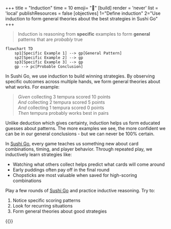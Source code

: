 +++
title = "Induction"
time = 10
emoji= "🍱"
[build]
  render = 'never'
  list = 'local'
  publishResources = false
[objectives]
    1="Define induction"
    2="Use induction to form general theories about the best strategies in Sushi Go"
+++

> Induction is reasoning from **specific** examples to form **general** patterns that are _probably_ true

```mermaid
flowchart TD
    sp1[Specific Example 1] --> gp[General Pattern]
    sp2[Specific Example 2] --> gp
    sp3[Specific Example 3] --> gp
    gp --> pc[Probable Conclusion]
```

In Sushi Go, we use induction to build winning strategies. By observing specific outcomes across multiple hands, we form general theories about what works. For example:

> _Given_ collecting 3 tempura scored 10 points  
> _And_ collecting 2 tempura scored 5 points  
> _And_ collecting 1 tempura scored 0 points  
> _Then_ tempura probably works best in pairs

Unlike deduction which gives certainty, induction helps us form educated guesses about patterns. The more examples we see, the more confident we can be in our general conclusions - but we can never be 100% certain.

In [Sushi Go](https://en.boardgamearena.com/gamepanel?game=sushigo), every game teaches us something new about card combinations, timing, and player behavior. Through repeated play, we inductively learn strategies like:

- Watching what others collect helps predict what cards will come around
- Early puddings often pay off in the final round
- Chopsticks are most valuable when saved for high-scoring combinations

Play a few rounds of [Sushi Go](https://en.boardgamearena.com/gamepanel?game=sushigo) and practice inductive reasoning. Try to:

1. Notice specific scoring patterns
2. Look for recurring situations
3. Form general theories about good strategies

{{<blocklink
  src="https://en.boardgamearena.com/gamepanel?game=sushigo"
  name="Sushi Go"
  caption="Pattern finding"
  time="5" >}}
